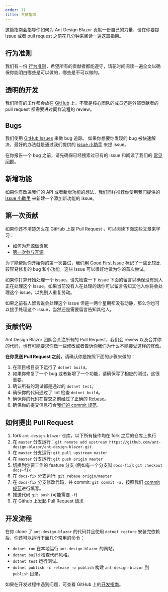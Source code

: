 ```yaml
---
order: 11
title: 贡献指南
---
```


这篇指南会指导你如何为 Ant Design Blazor 贡献一份自己的力量，请在你要提 issue 或者 pull request 之前花几分钟来阅读一遍这篇指南。

## 行为准则

我们有一份 [行为准则](https://github.com/ant-design-blazor/ant-design-blazor/blob/master/CODE_OF_CONDUCT.md)，希望所有的贡献者都能遵守，请花时间阅读一遍全文以确保你能明白哪些是可以做的，哪些是不可以做的。

## 透明的开发

我们所有的工作都会放在 [GitHub](https://github.com/ant-design-blazor/ant-design-blazor) 上。不管是核心团队的成员还是外部贡献者的 pull request 都需要进过同样流程的 review。

## Bugs

我们使用 [GitHub Issues](https://github.com/ant-design-blazor/ant-design-blazor/issues) 来做 bug 追踪。 如果你想要你发现的 bug 被快速解决，最好的办法就是通过我们提供的 [issue 小助手](https://ng.ant.design/issue-helper/#/zh) 来提 issue。

在你报告一个 bug 之前，请先确保已经搜索过已有的 issue 和阅读了我们的 [常见问题](docs/faq)。

## 新增功能

如果你有改进我们的 API 或者新增功能的想法，我们同样推荐你使用我们提供的 [issue 小助手](https://ng.ant.design/issue-helper/#/zh) 来新建一个添加新功能的 issue。

## 第一次贡献

如果你还不清楚怎么在 GitHub 上提 Pull Request ，可以阅读下面这些文章来学习：

* [如何为开源做贡献](https://opensource.guide/zh-cn/how-to-contribute/)
* [第一次参与开源](https://github.com/firstcontributions/first-contributions/blob/master/translations/README.chs.md)

为了能帮助你开始你的第一次尝试，我们用 [Good First Issue](https://github.com/ant-design-blazor/ant-design-blazor/labels/good%20first%20issue) 标记了一些比较比较容易修复的 bug 和小功能。这些 issue 可以很好地做为你的首次尝试。

如果你打算开始处理一个 issue，请先检查一下 issue 下面的留言以确保没有别人正在处理这个 issue。如果当前没有人在处理的话你可以留言告知其他人你将会处理这个 issue，以免别人重复劳动。

如果之前有人留言说会处理这个 issue 但是一两个星期都没有动静，那么你也可以接手处理这个 issue，当然还是需要留言告知其他人。

## 贡献代码

Ant Design Blazor 团队会关注所有的 Pull Request，我们会 review 以及合并你的代码，也有可能要求你做一些修改或者告诉你我们为什么不能接受这样的修改。

**在你发送 Pull Request 之前**，请确认你是按照下面的步骤来做的：

1. 在项目根目录下运行了 `dotnet build`。
2. 如果你修复了一个 bug 或者新增了一个功能，请确保写了相应的测试，这很重要。
3. 确认所有的测试都是通过的 `dotnet test`。
4. 确保你的代码通过了 lint 检查 `dotnet build`。
5. 确保你的代码在提交之前经过了正确的 [Rebase](https://www.digitalocean.com/community/tutorials/how-to-rebase-and-update-a-pull-request)。
6. 确保你的提交信息符合[我们的 commit 规范](https://github.com/ant-design-blazor/ant-design-blazor/blob/master/CONTRIBUTING.md#-commit-message-guidelines)。


## 如何提出 Pull Request

1. fork `ant-design-blazor` 仓库，以下所有操作均在 fork 之后的仓库上执行
2. 在 `master` 分支运行：`git remote add upstream https://github.com/ant-design-blazor/ant-design-blazor.git`
3. 在 `master` 分支运行: `git pull upstream master`
4. 在 `master` 分支运行: `git push origin master`
5. 切换到你要工作的 feature 分支 (例如有一个分支叫 `docs-fix`): `git checkout docs-fix`
6. 在 `docs-fix` 分支运行: `git rebase origin/master`
7. 在 `docs-fix` 分支修改代码，并 commit: `git commit -a`，按照我们 [commit 规范](https://github.com/ant-design-blazor/ant-design-blazor/blob/master/CONTRIBUTING.md#-commit-message-guidelines)进行填写。
8. 推送代码 `git push` (可能需要 `-f`)
9. 在 Github 上发起 Pull Request 请求

## 开发流程

在你 clone 了 `ant-design-blazor`  的代码并且使用 `dotnet restore` 安装完依赖后，你还可以运行下面几个常用的命令：

* `dotnet run` 在本地运行 `ant-design-blazor` 的网站。
* `dotnet build` 检查代码风格。
* `dotnet test` 运行测试。
* `dotnet publish -c release -o publish` 构建 `ant-design-blazor` 到 `publish` 目录。

如果在开发过程中遇到问题，可查看 GitHub 上的[开发指南](https://github.com/ant-design-blazor/ant-design-blazor/wiki/%E5%BC%80%E5%8F%91%E6%8C%87%E5%8D%97)。
